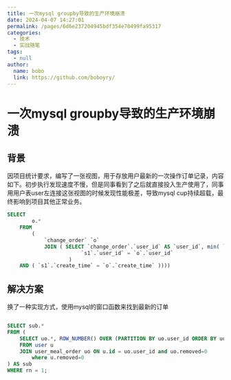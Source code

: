 ```yaml
---
title: 一次mysql groupby导致的生产环境崩溃
date: 2024-04-07 14:27:01
permalink: /pages/6d6e237204945bdf354e70499fa95317
categories: 
  - 技术
  - 实战随笔
tags: 
  - null
author: 
  name: bobo
  link: https://github.com/boboyry/
---
```

# 一次mysql groupby导致的生产环境崩溃

## 背景

因项目统计要求，编写了一张视图，用于存放用户最新的一次操作订单记录，内容如下。初步执行发现速度不慢，但是同事看到了之后就直接投入生产使用了，同事用用户表user左连接这张视图的时候发现性能极差，导致mysql cup持续超载，最终影响到项目其他正常业务。

```sql
SELECT
		o.* 
	FROM
		(
			`change_order` `o`
			JOIN ( SELECT `change_order`.`user_id` AS `user_id`, min( `change_order`.`create_time` ) AS `create_time` FROM `change_order` GROUP BY `change_order`.`user_id` ) `s1` ON (((
						`s1`.`user_id` = `o`.`user_id` 
					) 
	AND ( `s1`.`create_time` = `o`.`create_time` ))))
```

## 解决方案

换了一种实现方式，使用mysql的窗口函数来找到最新的订单

```sql

SELECT sub.*
FROM (
    SELECT uo.*, ROW_NUMBER() OVER (PARTITION BY uo.user_id ORDER BY uo.create_time desc) AS rn
    FROM user u
    JOIN user_meal_order uo ON u.id = uo.user_id and uo.removed=0
		where u.removed=0
) AS sub
WHERE rn = 1;
```
